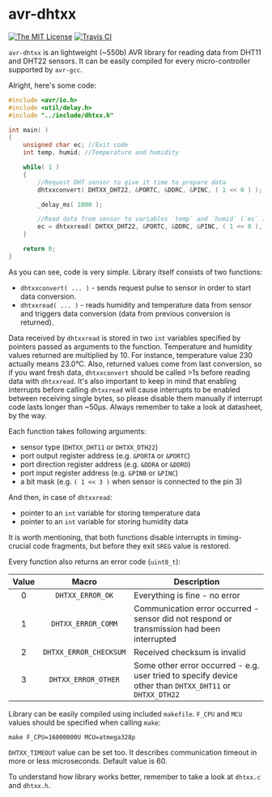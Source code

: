 # avr-dhtxx
[![The MIT License](https://img.shields.io/badge/license-MIT-orange.svg?style=flat-square)](http://opensource.org/licenses/MIT) [![Travis CI](https://img.shields.io/travis/Jacajack/avr-dhtxx.svg?style=flat-square)](https://travis-ci.org/Jacajack/avr-dhtxx)

`avr-dhtxx` is an lightweight (~550b) AVR library for reading data from DHT11 and DHT22 sensors.
It can be easily compiled for every micro-controller supported by `avr-gcc`.

Alright, here's some code:
```c
#include <avr/io.h>
#include <util/delay.h>
#include "../include/dhtxx.h"

int main( )
{
	unsigned char ec; //Exit code
	int temp, humid; //Temperature and humidity

	while( 1 )
	{
		//Request DHT sensor to give it time to prepare data
		dhtxxconvert( DHTXX_DHT22, &PORTC, &DDRC, &PINC, ( 1 << 0 ) );

		_delay_ms( 1000 );

		//Read data from sensor to variables `temp` and `humid` (`ec` is exit code)
		ec = dhtxxread( DHTXX_DHT22, &PORTC, &DDRC, &PINC, ( 1 << 0 ), &temp, &humid );
	}

	return 0;
}
```

As you can see, code is very simple. Library itself consists of two functions:
 - `dhtxxconvert( ... )` - sends request pulse to sensor in order to start data conversion.
 - `dhtxxread( ... )` - reads humidity and temperature data from sensor and triggers data conversion (data from previous conversion is returned).

Data received by `dhtxxread` is stored in two `int` variables specified by pointers passed as arguments to the function.
Temperature and humidity values returned are multiplied by 10. For instance, temperature value 230 actually means 23.0&deg;C.
Also, returned values come from last conversion, so if you want fresh data, `dhtxxconvert` should be called >1s before reading data with `dhtxxread`. It's also important to keep in mind that enabling interrupts before calling `dhtxxread` will cause interrupts to be enabled between receiving single bytes, so please disable them manually if interrupt code lasts longer than ~50µs.
Always remember to take a look at datasheet, by the way.

Each function takes following arguments:
 - sensor type (`DHTXX_DHT11` or `DHTXX_DTH22`)
 - port output register address (e.g. `&PORTA` or `&PORTC`)
 - port direction register address (e.g. `&DDRA` or `&DDRD`)
 - port input register address (e.g. `&PINB` or `&PINC`)
 - a bit mask (e.g. `( 1 << 3 )` when sensor is connected to the pin 3)

And then, in case of `dhtxxread`:
 - pointer to an `int` variable for storing temperature data
 - pointer to an `int` variable for storing humidity data

It is worth mentioning, that both functions disable interrupts in timing-crucial code fragments, but before they exit `SREG` value is restored.

Every function also returns an error code (`uint8_t`):

|Value|Macro|Description|
|:---:|:---:|-----------|
|0|`DHTXX_ERROR_OK`|Everything is fine - no error|
|1|`DHTXX_ERROR_COMM`|Communication error occurred - sensor did not respond or transmission had been interrupted|
|2|`DHTXX_ERROR_CHECKSUM`|Received checksum is invalid|
|3|`DHTXX_ERROR_OTHER`|Some other error occurred - e.g. user tried to specify device other than `DHTXX_DHT11` or `DHTXX_DTH22`|

Library can be easily compiled using included `makefile`. `F_CPU` and `MCU` values should be specified when calling `make`:

`make F_CPU=16000000U MCU=atmega328p`

`DHTXX_TIMEOUT` value can be set too. It describes communication timeout in more or less microseconds. Default value is 60.

To understand how library works better, remember to take a look at `dhtxx.c` and `dhtxx.h`.
